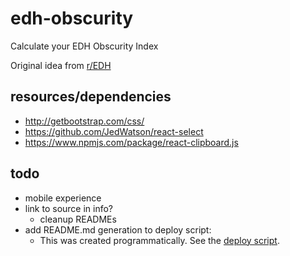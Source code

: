 # edh-obscurity
Calculate your EDH Obscurity Index

Original idea from [r/EDH](https://www.reddit.com/r/EDH/comments/6e79ai/whats_your_obscurity_index/)

## resources/dependencies

- http://getbootstrap.com/css/
- https://github.com/JedWatson/react-select
- https://www.npmjs.com/package/react-clipboard.js

## todo

- mobile experience
- link to source in info?
  - cleanup READMEs
- add README.md generation to deploy script:
  - This was created programmatically. See the [deploy script](https://github.com/mpaulweeks/edh-obscurity/blob/master/bash/deploy.sh).
